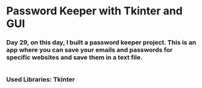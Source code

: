 # Password Keeper with Tkinter and GUI

### Day 29, on this day, I built a password keeper project. This is an app where you can save your emails and passwords for specific websites and save them in a text file.
#
### Used Libraries: Tkinter